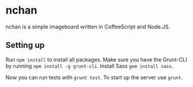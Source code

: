 # nchan
nchan is a simple imageboard written in CoffeeScript and Node.JS.

## Setting up
Run `npm install` to install all packages. Make sure you have the Grunt-CLI by running `npm install -g grunt-cli`.
Install Sass `gem install sass`.


Now you can run tests with `grunt test`. To start up the server use `grunt`.